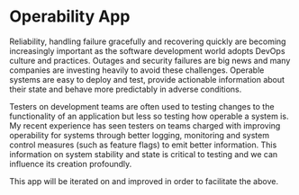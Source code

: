 # Operability App

Reliability, handling failure gracefully and recovering quickly are becoming increasingly important as the software development world adopts DevOps culture and practices. Outages and security failures are big news and many companies are investing heavily to avoid these challenges. Operable systems are easy to deploy and test, provide actionable information about their state and behave more predictably in adverse conditions.

Testers on development teams are often used to testing changes to the functionality of an application but less so testing how operable a system is. My recent experience has seen testers on teams charged with improving operability for systems through better logging, monitoring and system control measures (such as feature flags) to emit better information. This information on system stability and state is critical to testing and we can influence its creation profoundly.

This app will be iterated on and improved in order to facilitate the above.